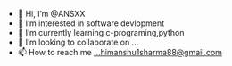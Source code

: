 - 👋 Hi, I’m @ANSXX
- 👀 I’m interested in software devlopment
- 🌱 I’m currently learning c-programing,python
- 💞️ I’m looking to collaborate on ...
- 📫 How to reach me ...himanshu1sharma88@gmail.com

<!---
ANSXX/ANSXX is a ✨ special ✨ repository because its `README.md` (this file) appears on your GitHub profile.
You can click the Preview link to take a look at your changes.
--->
